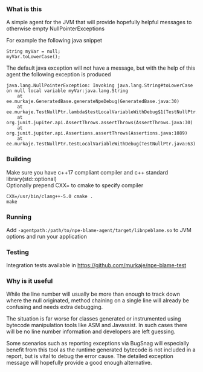### What is this
A simple agent for the JVM that will provide hopefully helpful messages to otherwise empty NullPointerExceptions

For example the following java snippet
```
String myVar = null;
myVar.toLowerCase();
```

The default java exception will not have a message,
but with the help of this agent the following exception is produced
```
java.lang.NullPointerException: Invoking java.lang.String#toLowerCase on null local variable myVar:java.lang.String
	at ee.murkaje.GeneratedBase.generateNpeDebug(GeneratedBase.java:30)
	at ee.murkaje.TestNullPtr.lambda$testLocalVariableWithDebug$1(TestNullPtr.java:63)
	at org.junit.jupiter.api.AssertThrows.assertThrows(AssertThrows.java:30)
	at org.junit.jupiter.api.Assertions.assertThrows(Assertions.java:1089)
	at ee.murkaje.TestNullPtr.testLocalVariableWithDebug(TestNullPtr.java:63)
```

### Building
Make sure you have c++17 compliant compiler and c++ standard library(std::optional)  
Optionally prepend CXX= to cmake to specify compiler
```
CXX=/usr/bin/clang++-5.0 cmake .
make
```

### Running
Add `-agentpath:/path/to/npe-blame-agent/target/libnpeblame.so` to JVM options and run your application

### Testing
Integration tests available in https://github.com/murkaje/npe-blame-test

### Why is it useful
While the line number will usually be more than enough to track down where the null originated,
method chaining on a single line will already be confusing and needs extra debugging.

The situation is far worse for classes generated or instrumented using bytecode manipulation tools like ASM and Javassist.
In such cases there will be no line number information and developers are left guessing.
  
Some scenarios such as reporting exceptions via BugSnag will especially benefit from this tool as the runtime generated bytecode is not included in a report, but is vital to debug the error cause.
The detailed exception message will hopefully provide a good enough alternative.